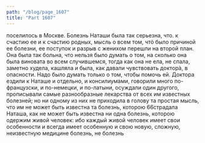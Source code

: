 ```yaml
---
path: "/blog/page_1607"
title: "Part 1607"
---
```


 поселилось в Москве.
Болезнь Наташи была так серьезна, что. к счастию ее и к счастию родных, мысль о всем том, чтò было причиной ее болезни, ее поступок и разрыв с женихом перешли на второй план. Она была так больна, что нельзя было думать о том, на сколько она была виновата во всем случившемся, тогда как она не ела, не спала, заметно худела, кашляла и была, как давали чувствовать доктopà, в опасности. Надо было думать только о том, чтобы помочь ей. Доктора ездили к Наташе и отдельно, и консилиумами, говорили много по-французски, и по-немецки, и по-латыни, осуждали один другого, прописывали самые разнообразные лекарства от всех им известных болезней; но ни одному из них не приходила в голову та простая мысль, что им не может быть известна та болезнь, которою 66страдала Наташа, как не может быть известна ни одна болезнь, которою одержим живой человек: ибо каждый живой человек имеет свои особенности и всегда имеет особенную и свою новую, сложную, неизвестную медицине болезнь, не болезнь
